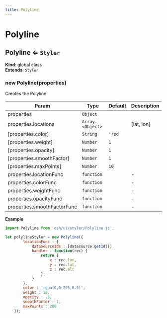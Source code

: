 ```yaml
---
title: Polyline
---
```


# Polyline

<a name="Polyline"></a>

## Polyline ⇐ <code>Styler</code>
**Kind**: global class  
**Extends**: <code>Styler</code>  
<a name="new_Polyline_new"></a>

### new Polyline(properties)
Creates the Polyline


| Param | Type | Default | Description |
| --- | --- | --- | --- |
| properties | <code>Object</code> |  |  |
| properties.locations | <code>Array.&lt;Object&gt;</code> |  | [lat, lon] |
| [properties.color] | <code>String</code> | <code>&#x27;red&#x27;</code> |  |
| [properties.weight] | <code>Number</code> | <code>1</code> |  |
| [properties.opacity] | <code>Number</code> | <code>1</code> |  |
| [properties.smoothFactor] | <code>Number</code> | <code>1</code> |  |
| [properties.maxPoints] | <code>Number</code> | <code>10</code> |  |
| properties.locationFunc | <code>function</code> |  | - |
| properties.colorFunc | <code>function</code> |  | - |
| properties.weightFunc | <code>function</code> |  | - |
| properties.opacityFunc | <code>function</code> |  | - |
| properties.smoothFactorFunc | <code>function</code> |  | - |

**Example**  
```js
import Polyline from 'osh/ui/styler/Polyline.js';

let polylineStyler = new Polyline({
		locationFunc : {
			dataSourceIds : [datasource.getId()],
			handler : function(rec) {
				return {
					x : rec.lon,
					y : rec.lat,
					z : rec.alt
				};
			}
		},
		color : 'rgba(0,0,255,0.5)',
		weight : 10,
		opacity : .5,
		smoothFactor : 1,
		maxPoints : 200
	});
```
